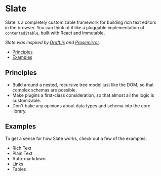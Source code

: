 
# Slate

Slate is a completely customizable framework for building rich text editors in the browser. You can think of it like a pluggable implementation of `contenteditable`, built with React and Immutable.

_Slate was inspired by [Draft.js](https://facebook.github.io/draft-js/) and [Prosemirror](http://prosemirror.net/)._

- [Principles](#principles)
- [Examples](#examples)


## Principles

- Build around a nested, recursive tree model just like the DOM, so that complex schemas are possible.
- Make plugins a first-class consideration, so that almost all the logic is customizable.
- Don't bake any opinions about data types and schema into the core library.

## Examples

To get a sense for how Slate works, check out a few of the examples:

- Rich Text
- Plain Text
- Auto-markdown
- Links
- Tables

